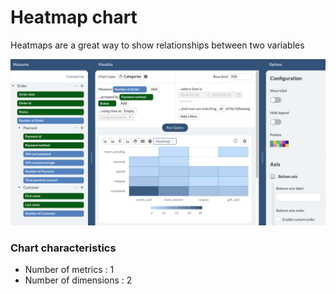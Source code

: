 # Heatmap chart

Heatmaps are a great way to show relationships between two variables

![](<../../.gitbook/assets/image (207).png>)

### **Chart characteristics**

* Number of metrics : 1
* Number of dimensions : 2



